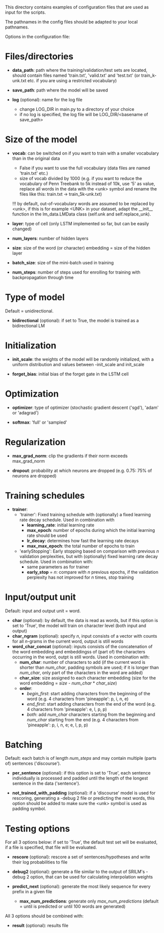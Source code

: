 This directory contains examples of configuration files that are used as input for the scripts.

The pathnames in the config files should be adapted to your local pathnames.

Options in the configuration file:

# Files/directories

* **data_path**: path where the training/validation/test sets are located, should contain files named 'train.txt', 'valid.txt' and 'test.txt' (or train_<size>k-unk.txt etc. if you are using a restricted vocabulary)

* **save_path**: path where the model will be saved

* **log** (optional): name for the log file
  * change LOG_DIR in main.py to a directory of your choice
  * if no log is specified, the log file will be LOG_DIR/\<basename of save_path\>

# Size of the model

* **vocab**: can be switched on if you want to train with a smaller vocabulary than in the original data
  * False if you want to use the full vocabulary (data files are named 'train.txt' etc.) 
  * size of vocab divided by 1000 (e.g. if you want to reduce the vocabulary of Penn Treebank to 5k instead of 10k, use '5' as value, replace all words in the data with the \<unk\> symbol and rename the files like this: train.txt -> train_5k-unk.txt)
  
  !!! by default, out-of-vocabulary words are assumed to be replaced by \<unk\>, if this is for example \<UNK\> in your dataset, adapt the \_\_init\_\_ function in the lm_data.LMData class (self.unk and self.replace_unk).
* **layer**: type of cell (only LSTM implemented so far, but can be easily changed)
* **num_layers**: number of hidden layers
* **size**: size of the word (or character) embedding = size of the hidden layer
* **batch_size**: size of the mini-batch used in training
* **num_steps**: number of steps used for enrolling for training with backpropagation through time

# Type of model

Default = unidirectional.

* **bidirectional** (optional): if set to True, the model is trained as a bidirectional LM

# Initialization

* **init_scale**: the weights of the model will be randomly initialized, with a uniform distribution and values between -init_scale and init_scale

* **forget_bias**: initial bias of the forget gate in the LSTM cell

# Optimization

* **optimizer**: type of optimizer (stochastic gradient descent ('sgd'), 'adam' or 'adagrad')

* **softmax**: 'full' or 'sampled'

# Regularization

* **max_grad_norm**: clip the gradients if their norm exceeds max_grad_norm

* **dropout**: probability at which neurons are dropped (e.g. 0.75: 75% of neurons are dropped)

# Training schedules

* **trainer**:
  * 'trainer': Fixed training schedule with (optionally) a fixed learning rate decay schedule. Used in combination with
    * **learning_rate**: initial learning rate
    * **max_epoch**: number of epochs during which the initial learning rate should be used
    * **lr_decay**: determines how fast the learning rate decays
    * **max_max_epoch**: the total number of epochs to train
  * 'earlyStopping': Early stopping based on comparison with previous *n* validation perplexities, but with (optionally) fixed learning rate decay schedule. Used in combination with:
    * same parameters as for trainer
    * **early_stop** = *n*: compare with *n* previous epochs, if the validation perplexity has not improved for *n* times, stop training
    
# Input/output unit 

Default: input and output unit = word.

* **char** (optional): by default, the data is read as words, but if this option is set to 'True', the model will train on character level (both input and output)
* **char_ngram** (optional): specify *n*, input consists of a vector with counts for all *n*-grams in the current word, output is still words
* **word_char_concat** (optional): inputs consists of the concatenation of the word embedding and embeddingss of (part of) the characters occurring in the word, outpt is still words. Used in combination with:
  * **num_char**: number of characters to add (if the current word is shorter than *num_char*, padding symbols are used; if it is longer than *num_char*, only part of the characters in the word are added)
  * **char_size**: size assigned to each character embedding (size for the word embedding = *size* - *num_char* * *char_size*)
  * **order**: 
    * *begin_first*: start adding characters from the beginning of the word (e.g. 4 characters from 'pineapple': p, i, n, e)
    * *end_first*: start adding characters from the end of the word (e.g. 4 characters from 'pineapple': e, l, p, p)
    * *both*: add *num_char* characters starting from the beginning and *num_char* starting from the end (e.g. 4 characters from 'pineapple': p, i, n, e; e, l, p, p)

# Batching

Default: each batch is of length *num_steps* and may contain multiple (parts of) sentences ('discourse').

* **per_sentence** (optional): if this option is set to 'True', each sentence individually is processed and padded until the length of the longest sentence in the data ('sentence').

* **not_trained_with_padding** (optional): if a 'discourse' model is used for rescoring, generating a -debug 2 file or predicting the next words, this option should be added to make sure the \<unk\> symbol is used as padding symbol.

# Testing options

For all 3 options below: if set to 'True', the default test set will be evaluated, if a file is specified, that file will be evaluated.

* **rescore** (optional): rescore a set of sentences/hypotheses and write their log probabilities to file

* **debug2** (optional): generate a file similar to the output of SRILM's -debug 2 option, that can be used for calculating interpolation weights

* **predict_next** (optional): generate the most likely sequence for every prefix in a given file
  * **max_num_predictions**: generate only *max_num_predictions* (default = until <eos> is predicted or until 100 words are generated)

All 3 options should be combined with:
* **result** (optional): results file



